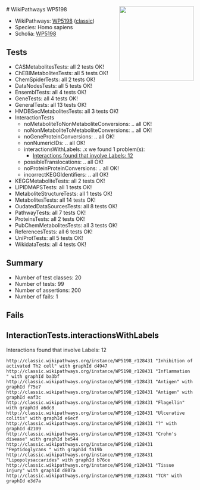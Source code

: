 <img style="float: right; width: 200px" src="https://upload.wikimedia.org/wikipedia/commons/thumb/8/83/Wplogo_with_text_500.png/640px-Wplogo_with_text_500.png" />
# WikiPathways WP5198

* WikiPathways: [WP5198](https://wikipathways.org/pathways/WP5198) ([classic](https://classic.wikipathways.org/instance/WP5198))
* Species: Homo sapiens
* Scholia: [WP5198](https://scholia.toolforge.org/wikipathways/WP5198)
## Tests
* CASMetabolitesTests: all 2 tests OK!
* ChEBIMetabolitesTests: all 5 tests OK!
* ChemSpiderTests: all 2 tests OK!
* DataNodesTests: all 5 tests OK!
* EnsemblTests: all 4 tests OK!
* GeneTests: all 4 tests OK!
* GeneralTests: all 13 tests OK!
* HMDBSecMetabolitesTests: all 3 tests OK!
* InteractionTests
    * noMetaboliteToNonMetaboliteConversions: .. all OK!
    * noNonMetaboliteToMetaboliteConversions: .. all OK!
    * noGeneProteinConversions: .. all OK!
    * nonNumericIDs: .. all OK!
    * interactionsWithLabels: .x we found 1 problem(s):
        * [Interactions found that involve Labels: 12](#fe97a8ba)
    * possibleTranslocations: .. all OK!
    * noProteinProteinConversions: .. all OK!
    * incorrectKEGGIdentifiers: .. all OK!
* KEGGMetaboliteTests: all 2 tests OK!
* LIPIDMAPSTests: all 1 tests OK!
* MetaboliteStructureTests: all 1 tests OK!
* MetabolitesTests: all 14 tests OK!
* OudatedDataSourcesTests: all 8 tests OK!
* PathwayTests: all 7 tests OK!
* ProteinsTests: all 2 tests OK!
* PubChemMetabolitesTests: all 3 tests OK!
* ReferencesTests: all 6 tests OK!
* UniProtTests: all 5 tests OK!
* WikidataTests: all 4 tests OK!


## Summary

* Number of test classes: 20
* Number of tests: 99
* Number of assertions: 200
* Number of fails: 1

## Fails

<a name="fe97a8ba" />

## InteractionTests.interactionsWithLabels

Interactions found that involve Labels: 12
```
http://classic.wikipathways.org/instance/WP5198_r128431 "Inhibition of 
activated Th2 cell" with graphId d4947
http://classic.wikipathways.org/instance/WP5198_r128431 "Inflammation " with graphId ba3bf
http://classic.wikipathways.org/instance/WP5198_r128431 "Antigen" with graphId f75e7
http://classic.wikipathways.org/instance/WP5198_r128431 "Antigen" with graphId eaf3c
http://classic.wikipathways.org/instance/WP5198_r128431 "Flagellin" with graphId a6dc8
http://classic.wikipathways.org/instance/WP5198_r128431 "Ulcerative colitis" with graphId e6ecf
http://classic.wikipathways.org/instance/WP5198_r128431 "?" with graphId d2109
http://classic.wikipathways.org/instance/WP5198_r128431 "Crohn's disease" with graphId be544
http://classic.wikipathways.org/instance/WP5198_r128431 "Peptidoglycans " with graphId fa19b
http://classic.wikipathways.org/instance/WP5198_r128431 "Lipopolysaccarides" with graphId b76ce
http://classic.wikipathways.org/instance/WP5198_r128431 "Tissue injury" with graphId d807a
http://classic.wikipathways.org/instance/WP5198_r128431 "TCR" with graphId e3d7a
```

